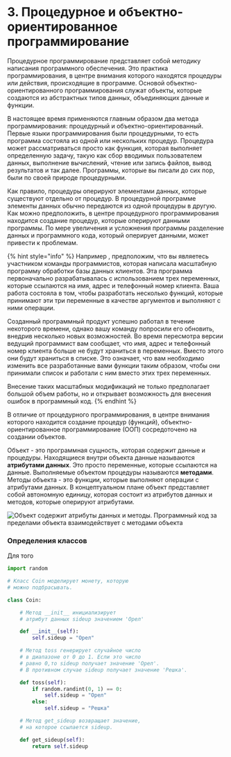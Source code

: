 # 3. Процедурное и объектно-ориентированное программирование

Процедурное программирование представляет собой методику написания программного обеспечения. Это практика программирования, в центре внимания которого находятся процедуры или действия, происходящие в программе. Основой объектно-ориентированного программирования служат объекты, которые создаются из абстрактных типов данных, объединяющих данные и функции.

В настоящее время применяются главным образом два метода программирования: процедурный и объектно-ориентированный. Первые языки программирования были процедурными, то есть программа состояла из одной или нескольких процедур. Процедура может рассматриваться просто как функция, которая выполняет определенную задачу, такую как сбор вводимых пользователем данных, выполнение вычислений, чтение или запись файлов, вывод результатов и так далее. Программы, которые вы писали до сих пор, были по своей природе процедурными.

Как правило, процедуры оперируют элементами данных, которые существуют отдельно от процедур. В процедурной программе элементы данных обычно передаются из одной процедуры в другую. Как можно предположить, в центре процедурного программирования находится создание процедур, которые оперируют данными программы. По мере увеличения и усложнения программы разделение данных и программного кода, который оперирует данными, может привести к проблемам.

{% hint style="info" %}
Например , предположим, что вы являетесь участником команды программистов, которая написала масштабную программу обработки базы данных клиентов. Эта программа первоначально разрабатывалась с использованием трех переменных, которые ссылаются на имя, адрес и телефонный номер клиента. Ваша работа состояла в том, чтобы разработать несколько функций, которые принимают эти три переменные в качестве аргументов и выполняют с ними операции.

Созданный программный продукт успешно работал в течение некоторого времени, однако вашу команду попросили его обновить, внедрив несколько новых возможностей. Во время пересмотра версии ведущий программист вам сообщает, что имя, адрес и телефонный номер клиента больше не будут храниться в переменных. Вместо этого они будут храниться в списке. Это означает, что вам необходимо изменить все разработанные вами функции таким образом, чтобы они принимали список и работали с ним вместо этих трех переменных.

Внесение таких масштабных модификаций не только предполагает большой объем работы, но и открывает возможность для внесения ошибок в программный код.
{% endhint %}

В отличие от процедурного программирования, в центре внимания которого находится создание процедур \(функций\), объектно-ориентированное программирование \(ООП\) сосредоточено на создании объектов.

Объект - это программная сущность, которая содержит данные и процедуры. Находящиеся внутри объекта данные называются **атрибутами данных**. Это просто переменные, которые ссылаются на данные. Выполняемые объектом процедуры называются **методами**. Методы объекта - это функции, которые выполняют операции с атрибутами данных. В концептуальном плане объект представляет собой автономную единицу, которая состоит из атрибутов данных и методов, которые оперируют атрибутами.

![&#x41E;&#x431;&#x44A;&#x435;&#x43A;&#x442; &#x441;&#x43E;&#x434;&#x435;&#x440;&#x436;&#x438;&#x442; &#x430;&#x442;&#x440;&#x438;&#x431;&#x443;&#x442;&#x44B; &#x434;&#x430;&#x43D;&#x43D;&#x44B;&#x445; &#x438; &#x43C;&#x435;&#x442;&#x43E;&#x434;&#x44B;. &#x41F;&#x440;&#x43E;&#x433;&#x440;&#x430;&#x43C;&#x43C;&#x43D;&#x44B;&#x439; &#x43A;&#x43E;&#x434; &#x437;&#x430; &#x43F;&#x440;&#x435;&#x434;&#x435;&#x43B;&#x430;&#x43C;&#x438; &#x43E;&#x431;&#x44A;&#x435;&#x43A;&#x442;&#x430; &#x432;&#x437;&#x430;&#x438;&#x43C;&#x43E;&#x434;&#x435;&#x439;&#x441;&#x442;&#x432;&#x443;&#x435;&#x442; &#x441; &#x43C;&#x435;&#x442;&#x43E;&#x434;&#x430;&#x43C;&#x438; &#x43E;&#x431;&#x44A;&#x435;&#x43A;&#x442;&#x430;](../.gitbook/assets/image.png)

### Определения классов

Для того

```python
import random

# Класс Coin моделирует монету, которую
# можно подбрасывать.

class Coin:

    # Метод __init__ инициализирует
    # атрибут данных sideup значением 'Орел'

    def __init__(self):
        self.sideup = "Орел"

    # Метод toss генерирует случайное число
    # в диапазоне от 0 до 1. Если это число
    # равно 0,то sideup получает значение 'Орел'.
    # В противном случае sideup получает значение 'Решка'.

    def toss(self):
        if random.randint(0, 1) == 0:
            self.sideup = "Орел"
        else:
            self.sideup = "Решка"

    # Метод get_sideup возвращает значение,
    # на которое ссылается sideup.

    def get_sideup(self):
        return self.sideup

```







